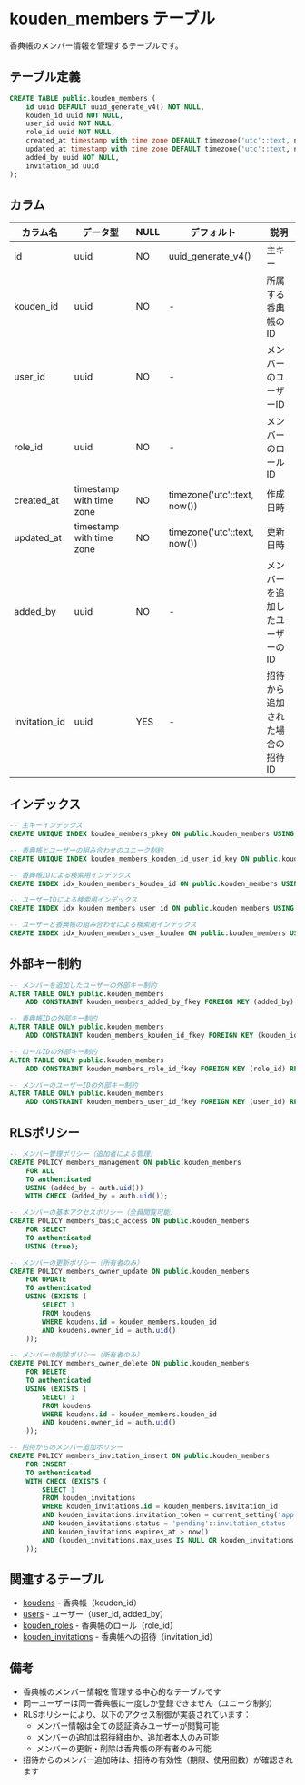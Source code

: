 # kouden_members テーブル

香典帳のメンバー情報を管理するテーブルです。

## テーブル定義

```sql
CREATE TABLE public.kouden_members (
    id uuid DEFAULT uuid_generate_v4() NOT NULL,
    kouden_id uuid NOT NULL,
    user_id uuid NOT NULL,
    role_id uuid NOT NULL,
    created_at timestamp with time zone DEFAULT timezone('utc'::text, now()) NOT NULL,
    updated_at timestamp with time zone DEFAULT timezone('utc'::text, now()) NOT NULL,
    added_by uuid NOT NULL,
    invitation_id uuid
);
```

## カラム

| カラム名 | データ型 | NULL | デフォルト | 説明 |
|---------|----------|------|------------|------|
| id | uuid | NO | uuid_generate_v4() | 主キー |
| kouden_id | uuid | NO | - | 所属する香典帳のID |
| user_id | uuid | NO | - | メンバーのユーザーID |
| role_id | uuid | NO | - | メンバーのロールID |
| created_at | timestamp with time zone | NO | timezone('utc'::text, now()) | 作成日時 |
| updated_at | timestamp with time zone | NO | timezone('utc'::text, now()) | 更新日時 |
| added_by | uuid | NO | - | メンバーを追加したユーザーのID |
| invitation_id | uuid | YES | - | 招待から追加された場合の招待ID |

## インデックス

```sql
-- 主キーインデックス
CREATE UNIQUE INDEX kouden_members_pkey ON public.kouden_members USING btree (id);

-- 香典帳とユーザーの組み合わせのユニーク制約
CREATE UNIQUE INDEX kouden_members_kouden_id_user_id_key ON public.kouden_members USING btree (kouden_id, user_id);

-- 香典帳IDによる検索用インデックス
CREATE INDEX idx_kouden_members_kouden_id ON public.kouden_members USING btree (kouden_id);

-- ユーザーIDによる検索用インデックス
CREATE INDEX idx_kouden_members_user_id ON public.kouden_members USING btree (user_id);

-- ユーザーと香典帳の組み合わせによる検索用インデックス
CREATE INDEX idx_kouden_members_user_kouden ON public.kouden_members USING btree (user_id, kouden_id);
```

## 外部キー制約

```sql
-- メンバーを追加したユーザーの外部キー制約
ALTER TABLE ONLY public.kouden_members
    ADD CONSTRAINT kouden_members_added_by_fkey FOREIGN KEY (added_by) REFERENCES auth.users(id);

-- 香典帳IDの外部キー制約
ALTER TABLE ONLY public.kouden_members
    ADD CONSTRAINT kouden_members_kouden_id_fkey FOREIGN KEY (kouden_id) REFERENCES public.koudens(id);

-- ロールIDの外部キー制約
ALTER TABLE ONLY public.kouden_members
    ADD CONSTRAINT kouden_members_role_id_fkey FOREIGN KEY (role_id) REFERENCES public.kouden_roles(id);

-- メンバーのユーザーIDの外部キー制約
ALTER TABLE ONLY public.kouden_members
    ADD CONSTRAINT kouden_members_user_id_fkey FOREIGN KEY (user_id) REFERENCES auth.users(id);
```

## RLSポリシー

```sql
-- メンバー管理ポリシー（追加者による管理）
CREATE POLICY members_management ON public.kouden_members
    FOR ALL
    TO authenticated
    USING (added_by = auth.uid())
    WITH CHECK (added_by = auth.uid());

-- メンバーの基本アクセスポリシー（全員閲覧可能）
CREATE POLICY members_basic_access ON public.kouden_members
    FOR SELECT
    TO authenticated
    USING (true);

-- メンバーの更新ポリシー（所有者のみ）
CREATE POLICY members_owner_update ON public.kouden_members
    FOR UPDATE
    TO authenticated
    USING (EXISTS (
        SELECT 1
        FROM koudens
        WHERE koudens.id = kouden_members.kouden_id
        AND koudens.owner_id = auth.uid()
    ));

-- メンバーの削除ポリシー（所有者のみ）
CREATE POLICY members_owner_delete ON public.kouden_members
    FOR DELETE
    TO authenticated
    USING (EXISTS (
        SELECT 1
        FROM koudens
        WHERE koudens.id = kouden_members.kouden_id
        AND koudens.owner_id = auth.uid()
    ));

-- 招待からのメンバー追加ポリシー
CREATE POLICY members_invitation_insert ON public.kouden_members
    FOR INSERT
    TO authenticated
    WITH CHECK (EXISTS (
        SELECT 1
        FROM kouden_invitations
        WHERE kouden_invitations.id = kouden_members.invitation_id
        AND kouden_invitations.invitation_token = current_setting('app.current_invitation_token'::text, true)::uuid
        AND kouden_invitations.status = 'pending'::invitation_status
        AND kouden_invitations.expires_at > now()
        AND (kouden_invitations.max_uses IS NULL OR kouden_invitations.used_count < kouden_invitations.max_uses)
    ));
```

## 関連するテーブル

- [koudens](./koudens.md) - 香典帳（kouden_id）
- [users](./users.md) - ユーザー（user_id, added_by）
- [kouden_roles](./kouden_roles.md) - 香典帳のロール（role_id）
- [kouden_invitations](./kouden_invitations.md) - 香典帳への招待（invitation_id）

## 備考

- 香典帳のメンバー情報を管理する中心的なテーブルです
- 同一ユーザーは同一香典帳に一度しか登録できません（ユニーク制約）
- RLSポリシーにより、以下のアクセス制御が実装されています：
  - メンバー情報は全ての認証済みユーザーが閲覧可能
  - メンバーの追加は招待経由か、追加者本人のみ可能
  - メンバーの更新・削除は香典帳の所有者のみ可能
- 招待からのメンバー追加時は、招待の有効性（期限、使用回数）が確認されます 